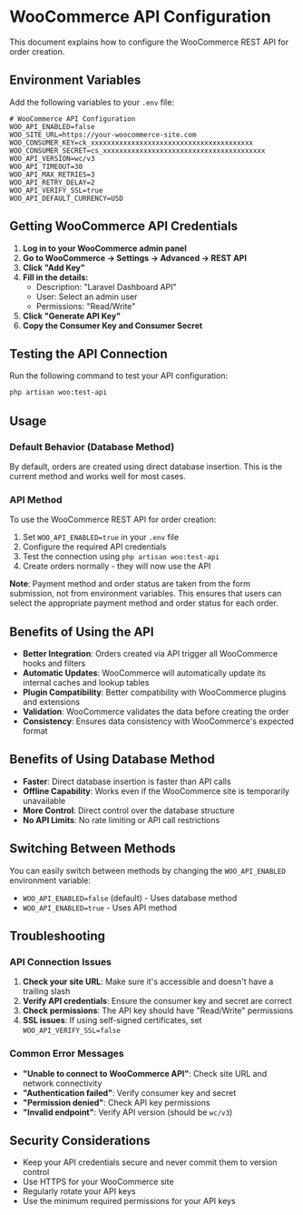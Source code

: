 # WooCommerce API Configuration

This document explains how to configure the WooCommerce REST API for order creation.

## Environment Variables

Add the following variables to your `.env` file:

```env
# WooCommerce API Configuration
WOO_API_ENABLED=false
WOO_SITE_URL=https://your-woocommerce-site.com
WOO_CONSUMER_KEY=ck_xxxxxxxxxxxxxxxxxxxxxxxxxxxxxxxxxxxxxxxx
WOO_CONSUMER_SECRET=cs_xxxxxxxxxxxxxxxxxxxxxxxxxxxxxxxxxxxxxxxx
WOO_API_VERSION=wc/v3
WOO_API_TIMEOUT=30
WOO_API_MAX_RETRIES=3
WOO_API_RETRY_DELAY=2
WOO_API_VERIFY_SSL=true
WOO_API_DEFAULT_CURRENCY=USD
```

## Getting WooCommerce API Credentials

1. **Log in to your WooCommerce admin panel**
2. **Go to WooCommerce → Settings → Advanced → REST API**
3. **Click "Add Key"**
4. **Fill in the details:**
   - Description: "Laravel Dashboard API"
   - User: Select an admin user
   - Permissions: "Read/Write"
5. **Click "Generate API Key"**
6. **Copy the Consumer Key and Consumer Secret**

## Testing the API Connection

Run the following command to test your API configuration:

```bash
php artisan woo:test-api
```

## Usage

### Default Behavior (Database Method)
By default, orders are created using direct database insertion. This is the current method and works well for most cases.

### API Method
To use the WooCommerce REST API for order creation:

1. Set `WOO_API_ENABLED=true` in your `.env` file
2. Configure the required API credentials
3. Test the connection using `php artisan woo:test-api`
4. Create orders normally - they will now use the API

**Note**: Payment method and order status are taken from the form submission, not from environment variables. This ensures that users can select the appropriate payment method and order status for each order.

## Benefits of Using the API

- **Better Integration**: Orders created via API trigger all WooCommerce hooks and filters
- **Automatic Updates**: WooCommerce will automatically update its internal caches and lookup tables
- **Plugin Compatibility**: Better compatibility with WooCommerce plugins and extensions
- **Validation**: WooCommerce validates the data before creating the order
- **Consistency**: Ensures data consistency with WooCommerce's expected format

## Benefits of Using Database Method

- **Faster**: Direct database insertion is faster than API calls
- **Offline Capability**: Works even if the WooCommerce site is temporarily unavailable
- **More Control**: Direct control over the database structure
- **No API Limits**: No rate limiting or API call restrictions

## Switching Between Methods

You can easily switch between methods by changing the `WOO_API_ENABLED` environment variable:

- `WOO_API_ENABLED=false` (default) - Uses database method
- `WOO_API_ENABLED=true` - Uses API method

## Troubleshooting

### API Connection Issues

1. **Check your site URL**: Make sure it's accessible and doesn't have a trailing slash
2. **Verify API credentials**: Ensure the consumer key and secret are correct
3. **Check permissions**: The API key should have "Read/Write" permissions
4. **SSL issues**: If using self-signed certificates, set `WOO_API_VERIFY_SSL=false`

### Common Error Messages

- **"Unable to connect to WooCommerce API"**: Check site URL and network connectivity
- **"Authentication failed"**: Verify consumer key and secret
- **"Permission denied"**: Check API key permissions
- **"Invalid endpoint"**: Verify API version (should be `wc/v3`)

## Security Considerations

- Keep your API credentials secure and never commit them to version control
- Use HTTPS for your WooCommerce site
- Regularly rotate your API keys
- Use the minimum required permissions for your API keys 